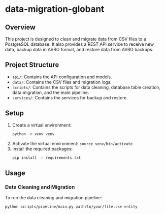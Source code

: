 # data-migration-globant

## Overview
This project is designed to clean and migrate data from CSV files to a PostgreSQL database. It also provides a REST API service to receive new data, backup data in AVRO format, and restore data from AVRO backups.

## Project Structure
- `api/`: Contains the API configuration and models.
- `data/`: Contains the CSV files and migration logs.
- `scripts/`: Contains the scripts for data cleaning, database table creation, data migration, and the main pipeline.
- `services/`: Contains the services for backup and restore.

## Setup
1. Create a virtual environment:
    ```sh
    python -m venv venv
    ```
2. Activate the virtual environment:
        ```
        source venv/bin/activate
        ```
3. Install the required packages:
    ```sh
    pip install -r requirements.txt
    ```

## Usage
### Data Cleaning and Migration
To run the data cleaning and migration pipeline:
```sh
python scripts/pipeline/main.py path/to/your/file.csv entity